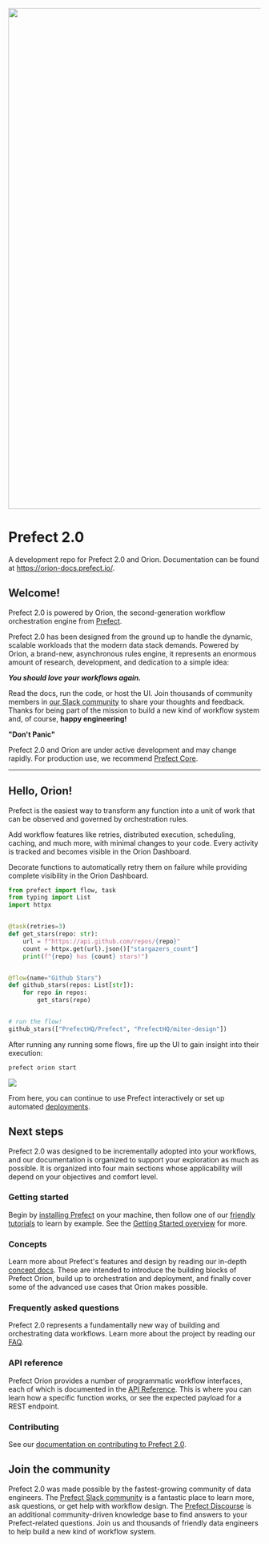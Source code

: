 <p align="center"><img src="https://images.ctfassets.net/gm98wzqotmnx/4lgiSBlqqp7GH72CXvipnL/46e0fb4dabeb28e302427b6f6b95b4e7/prefect-orion-constellation-banner-light.png" width=1000></p>

# Prefect 2.0

A development repo for Prefect 2.0 and Orion. Documentation can be found at https://orion-docs.prefect.io/.

## Welcome!

Prefect 2.0 is powered by Orion, the second-generation workflow orchestration engine from [Prefect](https://www.prefect.io).

Prefect 2.0 has been designed from the ground up to handle the dynamic, scalable workloads that the modern data stack demands. Powered by Orion, a brand-new, asynchronous rules engine, it represents an enormous amount of research, development, and dedication to a simple idea:

_**You should love your workflows again.**_

Read the docs, run the code, or host the UI. Join thousands of community members in [our Slack community](https://www.prefect.io/slack) to share your thoughts and feedback. Thanks for being part of the mission to build a new kind of workflow system and, of course, **happy engineering!**

**"Don't Panic"**

Prefect 2.0 and Orion are under active development and may change rapidly. For production use, we recommend [Prefect Core](https://github.com/prefecthq/prefect).

---

## Hello, Orion!

Prefect is the easiest way to transform any function into a unit of work that can be observed and governed by orchestration rules.

Add workflow features like retries, distributed execution, scheduling, caching, and much more, with minimal changes to your code. Every activity is tracked and becomes visible in the Orion Dashboard.

Decorate functions to automatically retry them on failure while providing complete visibility in the Orion Dashboard.

```python
from prefect import flow, task
from typing import List
import httpx


@task(retries=3)
def get_stars(repo: str):
    url = f"https://api.github.com/repos/{repo}"
    count = httpx.get(url).json()["stargazers_count"]
    print(f"{repo} has {count} stars!")


@flow(name="Github Stars")
def github_stars(repos: List[str]):
    for repo in repos:
        get_stars(repo)


# run the flow!
github_stars(["PrefectHQ/Prefect", "PrefectHQ/miter-design"])
```

After running any running some flows, fire up the UI to gain insight into their execution:

```bash
prefect orion start
```

![](/docs/img/tutorials/hello-orion-dashboard.png)

From here, you can continue to use Prefect interactively or set up automated [deployments](https://orion-docs.prefect.io/concepts/deployments).

## Next steps

Prefect 2.0 was designed to be incrementally adopted into your workflows, and our documentation is organized to support your exploration as much as possible. It is organized into four main sections whose applicability will depend on your objectives and comfort level.

### Getting started

Begin by [installing Prefect](https://orion-docs.prefect.io/getting-started/installation) on your machine, then follow one of our [friendly tutorials](https://orion-docs.prefect.io/tutorials/first-steps) to learn by example. See the [Getting Started overview](https://orion-docs.prefect.io/getting-started/overview) for more.


### Concepts

Learn more about Prefect's features and design by reading our in-depth [concept docs](https://orion-docs.prefect.io/concepts/overview). These are intended to introduce the building blocks of Prefect Orion, build up to orchestration and deployment, and finally cover some of the advanced use cases that Orion makes possible.

### Frequently asked questions

Prefect 2.0 represents a fundamentally new way of building and orchestrating data workflows. Learn more about the project by reading our [FAQ](https://orion-docs.prefect.io/faq).

### API reference

Prefect Orion provides a number of programmatic workflow interfaces, each of which is documented in the [API Reference](https://orion-docs.prefect.io/api-ref/overview). This is where you can learn how a specific function works, or see the expected payload for a REST endpoint.

### Contributing

See our [documentation on contributing to Prefect 2.0](https://orion-docs.prefect.io/contributing/overview/).


## Join the community

Prefect 2.0 was made possible by the fastest-growing community of data engineers. The [Prefect Slack community](https://prefect.io/slack) is a fantastic place to learn more, ask questions, or get help with workflow design. The [Prefect Discourse](https://discourse.prefect.io/) is an additional community-driven knowledge base to find answers to your Prefect-related questions. Join us and thousands of friendly data engineers to help build a new kind of workflow system.

